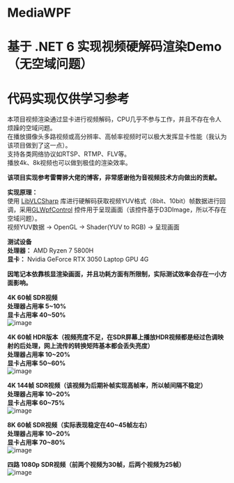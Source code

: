 # MediaWPF
# 基于 .NET 6 实现视频硬解码渲染Demo（无空域问题）
# 代码实现仅供学习参考
本项目视频渲染通过显卡进行视频解码，CPU几乎不参与工作，并且不存在令人烦躁的空域问题。<br>
在播放摄像头多路视频或高分辨率、高帧率视频时可以极大发挥显卡性能（我认为该项目做到了这一点）。<br>
支持各类网络协议如RTSP、RTMP、FLV等。<br>
播放4k、8k视频也可以做到极佳的渲染效率。<br>

**该项目实现参考雷霄骅大佬的博客，非常感谢他为音视频技术方向做出的贡献。**

**实现原理：**<br>
使用 [LibVLCSharp](https://code.videolan.org/videolan/LibVLCSharp) 库进行硬解码获取视频YUV格式（8bit、10bit）帧数据进行回调，采用[GLWpfControl](https://github.com/opentk/GLWpfControl) 控件用于呈现画面（该控件基于D3DImage，所以不存在空域问题）。<br>
视频YUV数据 -> OpenGL -> Shader(YUV to RGB) -> 呈现画面

**测试设备**<br>
**处理器：** AMD Ryzen 7 5800H<br>
**显卡：** Nvidia GeForce RTX 3050 Laptop GPU 4G<br>

**因笔记本依靠核显渲染画面，并且功耗方面有所限制，实际测试效率会存在一小方面影响。**

**4K 60帧 SDR视频**<br>
**处理器占用率 5~10%**<br>
**显卡占用率 40~50%**<br>
![image](https://user-images.githubusercontent.com/84434846/175889091-417ee743-86a8-449a-b276-39c425c23e0a.png)

**4K 60帧 HDR版本（视频亮度不足，在SDR屏幕上播放HDR视频都是经过色调映射的后处理，网上流传的转换矩阵基本都会丢失亮度）**<br>
**处理器占用率 10~20%**<br>
**显卡占用率 50~60%**<br>
![image](https://user-images.githubusercontent.com/84434846/175889286-f808e55a-7ed0-44b7-bb94-069d5626b5f2.png)

**4K 144帧 SDR视频（该视频为后期补帧实现高帧率，所以帧间隔不稳定）**<br>
**处理器占用率 10~20%**<br>
**显卡占用率 60~75%**<br>
![image](https://user-images.githubusercontent.com/84434846/175889702-817eb4da-c223-4025-8d5f-36e7ba78cc7f.png)

**8K 60帧 SDR视频（实际表现稳定在40~45帧左右）**<br>
**处理器占用率 10~20%**<br>
**显卡占用率 70~80%**<br>
![image](https://user-images.githubusercontent.com/84434846/175890181-96c9c438-3e3f-4726-9d03-4e3cefecd613.png)

**四路 1080p SDR视频（前两个视频为30帧，后两个视频为25帧）**<br>
![image](https://user-images.githubusercontent.com/84434846/175896535-fbe35026-5b4b-4643-b53a-8497589c2631.png)
